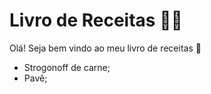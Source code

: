 # Livro de Receitas :man_cook:

Olá! Seja bem vindo ao meu livro de receitas :wave:

- Strogonoff de carne;
- Pavê;
